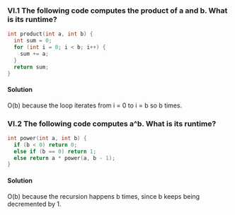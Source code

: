 ### VI.1 The following code computes the product of a and b. What is its runtime?

```c++
int product(int a, int b) {
  int sum = 0;
  for (int i = 0; i < b; i++) {
    sum += a;
  }
  return sum;
}
```

#### Solution

O(b) because the loop iterates from i = 0 to i = b so b times.

### VI.2 The following code computes a^b. What is its runtime?

```c++
int power(int a, int b) {
  if (b < 0) return 0;
  else if (b == 0) return 1;
  else return a * power(a, b - 1);
}
```

#### Solution

O(b) because the recursion happens b times, since b keeps being decremented by 1.
